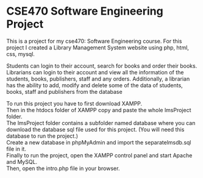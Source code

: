 # CSE470 Software Engineering Project
This is a project for my cse470: Software Engineering course. For this project I created a Library Management System website using php, html, css, mysql.

Students can login to their account, search for books and order their books. Librarians can login to their account and view all the information of the students, books, publishers, staff and any orders. Additionally, a librarian has the ability to add, modify and delete some of the data of students, books, staff and publishers from the database

To run this project you have to first download XAMPP.   
Then in the htdocs folder of XAMPP copy and paste the whole lmsProject folder.  
The lmsProject folder contains a subfolder named database where you can download the database sql file used for this project. (You will need this database to run the project.)     
Create a new database in phpMyAdmin and import the separatelmsdb.sql file in it.  
Finally to run the project, open the XAMPP control panel and start Apache and MySQL.   
Then, open the intro.php file in your browser. 
